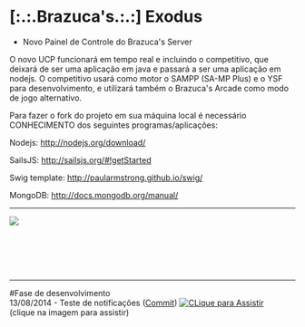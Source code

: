 # [:.:.Brazuca's.:.:] Exodus
* Novo Painel de Controle do Brazuca's Server

O novo UCP funcionará em tempo real e incluindo o competitivo, que deixará de ser uma aplicação em java e passará a ser uma aplicação em nodejs.
O competitivo usará como motor o SAMPP (SA-MP Plus) e o YSF para desenvolvimento, e utilizará também o Brazuca's Arcade como modo de jogo alternativo.

Para fazer o fork do projeto em sua máquina local é necessário CONHECIMENTO dos seguintes programas/aplicações:

Nodejs: http://nodejs.org/download/

SailsJS: http://sailsjs.org/#!getStarted

Swig template: http://paularmstrong.github.io/swig/

MongoDB: http://docs.mongodb.org/manual/


<hr>
<img src="http://s17.postimg.org/df353qopb/Untitled.png">

<br /><br /><br /><br />

<hr />

#Fase de desenvolvimento
<br />
13/08/2014 - Teste de notificações (<a href='https://github.com/pedropapa/BrazucasExodus/commit/d345b281d5aa543138da80fc711e5adc3cbe7a57'>Commit</a>)
[![CLique para Assistir](http://img.youtube.com/vi/nLAWkR9tETI/0.jpg)](https://www.youtube.com/watch?v=nLAWkR9tETI)
<br />
(clique na imagem para assistir)
